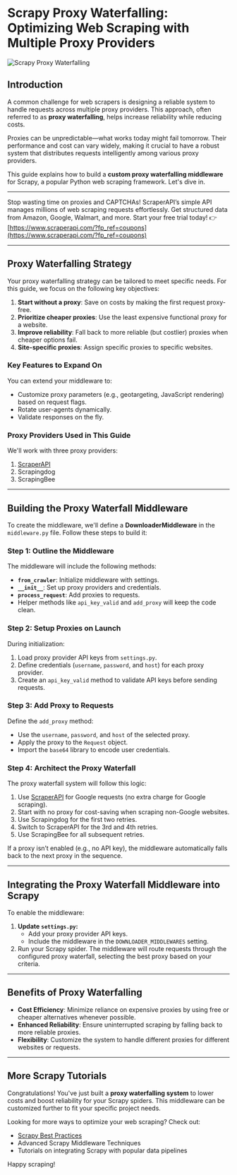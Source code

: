 # Scrapy Proxy Waterfalling: Optimizing Web Scraping with Multiple Proxy Providers

![Scrapy Proxy Waterfalling](https://res.cloudinary.com/dyaskan9k/image/fetch/f_auto,q_auto/https://scrapeops-assets-2.nyc3.cdn.digitaloceanspaces.com/Playbooks/Scrapy-Web-Scraping-Playbook/Thumbnails/scrapy-proxy-waterfalling-guide.png)

## Introduction

A common challenge for web scrapers is designing a reliable system to handle requests across multiple proxy providers. This approach, often referred to as **proxy waterfalling**, helps increase reliability while reducing costs.

Proxies can be unpredictable—what works today might fail tomorrow. Their performance and cost can vary widely, making it crucial to have a robust system that distributes requests intelligently among various proxy providers.

This guide explains how to build a **custom proxy waterfalling middleware** for Scrapy, a popular Python web scraping framework. Let's dive in.

---

Stop wasting time on proxies and CAPTCHAs! ScraperAPI’s simple API manages millions of web scraping requests effortlessly. Get structured data from Amazon, Google, Walmart, and more. Start your free trial today! 👉 [https://www.scraperapi.com/?fp_ref=coupons](https://www.scraperapi.com/?fp_ref=coupons)

---

## Proxy Waterfalling Strategy

Your proxy waterfalling strategy can be tailored to meet specific needs. For this guide, we focus on the following key objectives:

1. **Start without a proxy**: Save on costs by making the first request proxy-free.
2. **Prioritize cheaper proxies**: Use the least expensive functional proxy for a website.
3. **Improve reliability**: Fall back to more reliable (but costlier) proxies when cheaper options fail.
4. **Site-specific proxies**: Assign specific proxies to specific websites.

### Key Features to Expand On
You can extend your middleware to:
- Customize proxy parameters (e.g., geotargeting, JavaScript rendering) based on request flags.
- Rotate user-agents dynamically.
- Validate responses on the fly.

### Proxy Providers Used in This Guide
We'll work with three proxy providers:
1. [ScraperAPI](https://www.scraperapi.com/?fp_ref=coupons)
2. Scrapingdog
3. ScrapingBee

---

## Building the Proxy Waterfall Middleware

To create the middleware, we'll define a **DownloaderMiddleware** in the `middleware.py` file. Follow these steps to build it:

### Step 1: Outline the Middleware
The middleware will include the following methods:
- **`from_crawler`**: Initialize middleware with settings.
- **`__init__`**: Set up proxy providers and credentials.
- **`process_request`**: Add proxies to requests.
- Helper methods like `api_key_valid` and `add_proxy` will keep the code clean.

### Step 2: Setup Proxies on Launch
During initialization:
1. Load proxy provider API keys from `settings.py`.
2. Define credentials (`username`, `password`, and `host`) for each proxy provider.
3. Create an `api_key_valid` method to validate API keys before sending requests.

### Step 3: Add Proxy to Requests
Define the `add_proxy` method:
- Use the `username`, `password`, and `host` of the selected proxy.
- Apply the proxy to the `Request` object.
- Import the `base64` library to encode user credentials.

### Step 4: Architect the Proxy Waterfall
The proxy waterfall system will follow this logic:
1. Use [ScraperAPI](https://www.scraperapi.com/?fp_ref=coupons) for Google requests (no extra charge for Google scraping).
2. Start with no proxy for cost-saving when scraping non-Google websites.
3. Use Scrapingdog for the first two retries.
4. Switch to ScraperAPI for the 3rd and 4th retries.
5. Use ScrapingBee for all subsequent retries.

If a proxy isn’t enabled (e.g., no API key), the middleware automatically falls back to the next proxy in the sequence.

---

## Integrating the Proxy Waterfall Middleware into Scrapy

To enable the middleware:
1. **Update `settings.py`:**
   - Add your proxy provider API keys.
   - Include the middleware in the `DOWNLOADER_MIDDLEWARES` setting.
2. Run your Scrapy spider. The middleware will route requests through the configured proxy waterfall, selecting the best proxy based on your criteria.

---

## Benefits of Proxy Waterfalling

- **Cost Efficiency**: Minimize reliance on expensive proxies by using free or cheaper alternatives whenever possible.
- **Enhanced Reliability**: Ensure uninterrupted scraping by falling back to more reliable proxies.
- **Flexibility**: Customize the system to handle different proxies for different websites or requests.

---

## More Scrapy Tutorials

Congratulations! You've just built a **proxy waterfalling system** to lower costs and boost reliability for your Scrapy spiders. This middleware can be customized further to fit your specific project needs.

Looking for more ways to optimize your web scraping? Check out:
- [Scrapy Best Practices](https://scrapeops.io/python-scrapy-playbook/)
- Advanced Scrapy Middleware Techniques
- Tutorials on integrating Scrapy with popular data pipelines

Happy scraping!
